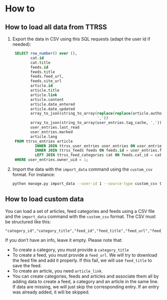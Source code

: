 # How to

## How to load all data from TTRSS

1. Export the data in CSV using this SQL requests (adapt the user id if needed):

   ```sql
    SELECT row_number() over (),
           cat.id                                                      AS category_id,
           cat.title                                                   AS category_title,
           feeds.id                                                    AS feed_id,
           feeds.title                                                 AS feed_title,
           feeds.feed_url,
           feeds.site_url                                              AS feed_site_url,
           article.id                                                  AS article_id,
           article.title                                               AS article_title,
           article.link                                                AS article_link,
           article.content                                             AS article_content,
           article.date_entered                                        AS article_date_published,
           article.date_updated                                        AS article_date_updated,
           array_to_json(string_to_array(replace(replace(article.author, ' & ', ','), ' et ', ','),
                                         ','))                         AS article_authors,
           array_to_json(string_to_array(user_entries.tag_cache, ',')) AS article_tags,
           user_entries.last_read                                      AS article_read_at,
           user_entries.marked                                         AS article_is_favorite,
           article.lang                                                AS article_lang
    FROM ttrss_entries article
             INNER JOIN ttrss_user_entries user_entries ON user_entries.ref_id = article.id
             INNER JOIN ttrss_feeds feeds ON feeds.id = user_entries.feed_id
             LEFT JOIN ttrss_feed_categories cat ON feeds.cat_id = cat.id
    WHERE user_entries.owner_uid = 1;
    ```

2. Import the data with the `import_data` command using the `custom_csv` format. For instance:

   ```bash
   python manage.py import_data --user-id 1 --source-type custom_csv ttrss_data.csv
   ```


## How to load custom data

You can load a set of articles, feed categories and feeds using a CSV file and the `import_data` command with the `custom_csv` format.
The CSV must be structured like this:

```csv
"category_id","category_title","feed_id","feed_title","feed_url","feed_site_url","article_id","article_title","article_link","article_content","article_date_published","article_date_updated","article_authors","article_tags","article_read_at","article_is_favorite","article_lang"
```


If you don’t have an info, leave it empty.
Please note that:
- To create a category, you must provide a `category_title`
- To create a feed, you must provide a `feed_url`. We will try to download the feed file and add it properly. If this fail, we will use `feed_title` to save the feed.
- To create an article, you need `article_link`.
- You can create categories, feeds and articles and associate them all by adding data to create a feed, a category and an article in the same line. If data are missing, we will just skip the corresponding entry. If an entry was already added, it will be skipped.
